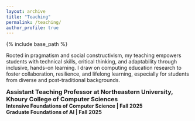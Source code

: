 ```yaml
---
layout: archive
title: "Teaching"
permalink: /teaching/
author_profile: true
---
```

<style type='text/css'>
h2, h3, h4, h5, h6 {margin: 0;}
.br {display: block; margin-bottom: 0em; margin: 0;} 
</style>



 {% include base_path %} 

Rooted in pragmatism and social constructivism, my teaching empowers students with technical skills, critical thinking, and adaptability through inclusive, hands-on learning. I draw on computing education research to foster collaboration, resilience, and lifelong learning, especially for students from diverse and post-traditional backgrounds.

### Assistant Teaching Professor at Northeastern University, Khoury College of Computer Sciences
#### Intensive Foundations of Computer Science | Fall 2025
#### Graduate Foundations of AI | Fall 2025
